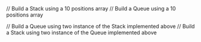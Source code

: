 // Build a Stack using a 10 positions array
// Build a Queue using a 10 positions array

// Build a Queue using two instance of the Stack implemented above
// Build a Stack using two instance of the Queue implemented above
